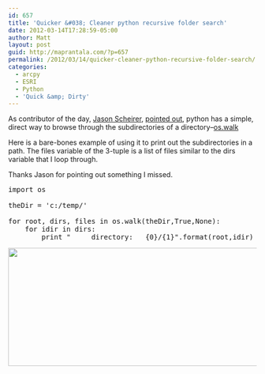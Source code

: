 ```yaml
---
id: 657
title: 'Quicker &#038; Cleaner python recursive folder search'
date: 2012-03-14T17:28:59-05:00
author: Matt
layout: post
guid: http://maprantala.com/?p=657
permalink: /2012/03/14/quicker-cleaner-python-recursive-folder-search/
categories:
  - arcpy
  - ESRI
  - Python
  - 'Quick &amp; Dirty'
---
```

As contributor of the day, [Jason Scheirer](http://www.cleanstick.net/jason/), [pointed out](http://maprantala.com/2012/03/13/quick-dirty-python-recursive-folder-search-2/#comments), python has a simple, direct way to browse through the subdirectories of a directory&#8211;[os.walk](http://docs.python.org/library/os.html#os.walk)

Here is a bare-bones example of using it to print out the subdirectories in a path. The files variable of the 3-tuple is a list of files similar to the dirs variable that I loop through.

Thanks Jason for pointing out something I missed.

<pre>import os

theDir = 'c:/temp/'

for root, dirs, files in os.walk(theDir,True,None):
    for idir in dirs:
        print "     directory:   {0}/{1}".format(root,idir)</pre>

[<img class="aligncenter size-full wp-image-658" title="DirStalker2" src="https://i0.wp.com/maprantala.com/wp-content/uploads/2012/03/dirstalker21.png?resize=590%2C239" alt="" width="590" height="239" data-recalc-dims="1" />](https://i0.wp.com/maprantala.com/wp-content/uploads/2012/03/dirstalker21.png)